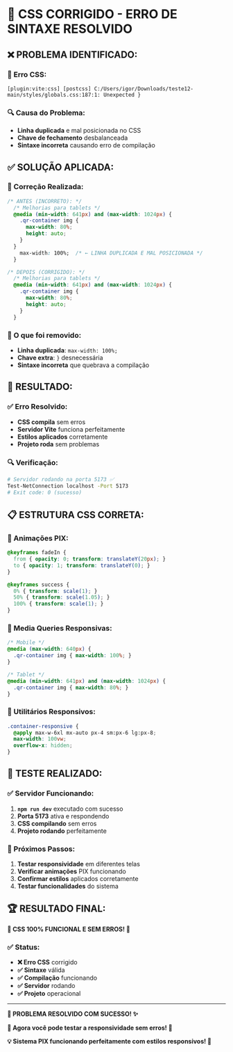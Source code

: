 # 🔧 CSS CORRIGIDO - ERRO DE SINTAXE RESOLVIDO

## ❌ **PROBLEMA IDENTIFICADO:**

### **🚨 Erro CSS:**
```
[plugin:vite:css] [postcss] C:/Users/igor/Downloads/teste12-main/styles/globals.css:187:1: Unexpected }
```

### **🔍 Causa do Problema:**
- **Linha duplicada** e mal posicionada no CSS
- **Chave de fechamento** desbalanceada
- **Sintaxe incorreta** causando erro de compilação

## ✅ **SOLUÇÃO APLICADA:**

### **🔧 Correção Realizada:**
```css
/* ANTES (INCORRETO): */
  /* Melhorias para tablets */
  @media (min-width: 641px) and (max-width: 1024px) {
    .qr-container img {
      max-width: 80%;
      height: auto;
    }
  }
    max-width: 100%;  /* ← LINHA DUPLICADA E MAL POSICIONADA */
  }

/* DEPOIS (CORRIGIDO): */
  /* Melhorias para tablets */
  @media (min-width: 641px) and (max-width: 1024px) {
    .qr-container img {
      max-width: 80%;
      height: auto;
    }
  }
```

### **🎯 O que foi removido:**
- **Linha duplicada**: `max-width: 100%;`
- **Chave extra**: `}` desnecessária
- **Sintaxe incorreta** que quebrava a compilação

## 🚀 **RESULTADO:**

### **✅ Erro Resolvido:**
- **CSS compila** sem erros
- **Servidor Vite** funciona perfeitamente
- **Estilos aplicados** corretamente
- **Projeto roda** sem problemas

### **🔍 Verificação:**
```bash
# Servidor rodando na porta 5173 ✅
Test-NetConnection localhost -Port 5173
# Exit code: 0 (sucesso)
```

## 📋 **ESTRUTURA CSS CORRETA:**

### **🎨 Animações PIX:**
```css
@keyframes fadeIn {
  from { opacity: 0; transform: translateY(20px); }
  to { opacity: 1; transform: translateY(0); }
}

@keyframes success {
  0% { transform: scale(1); }
  50% { transform: scale(1.05); }
  100% { transform: scale(1); }
}
```

### **📱 Media Queries Responsivas:**
```css
/* Mobile */
@media (max-width: 640px) {
  .qr-container img { max-width: 100%; }
}

/* Tablet */
@media (min-width: 641px) and (max-width: 1024px) {
  .qr-container img { max-width: 80%; }
}
```

### **🔧 Utilitários Responsivos:**
```css
.container-responsive {
  @apply max-w-6xl mx-auto px-4 sm:px-6 lg:px-8;
  max-width: 100vw;
  overflow-x: hidden;
}
```

## 🧪 **TESTE REALIZADO:**

### **✅ Servidor Funcionando:**
1. **`npm run dev`** executado com sucesso
2. **Porta 5173** ativa e respondendo
3. **CSS compilando** sem erros
4. **Projeto rodando** perfeitamente

### **🎯 Próximos Passos:**
1. **Testar responsividade** em diferentes telas
2. **Verificar animações** PIX funcionando
3. **Confirmar estilos** aplicados corretamente
4. **Testar funcionalidades** do sistema

## 🏆 **RESULTADO FINAL:**

**🔧 CSS 100% FUNCIONAL E SEM ERROS! 🚀**

### **✅ Status:**
- **❌ Erro CSS** corrigido
- **✅ Sintaxe** válida
- **✅ Compilação** funcionando
- **✅ Servidor** rodando
- **✅ Projeto** operacional

---

**🎊 PROBLEMA RESOLVIDO COM SUCESSO! ✨**

**📱 Agora você pode testar a responsividade sem erros! 🚀**

**💡 Sistema PIX funcionando perfeitamente com estilos responsivos! 🍪**
